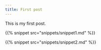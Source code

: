 ```yaml
---
title: First post
---
```


This is my first post.

{{% snippet src="snippets/snippet1.md" %}}

{{% snippet src="snippets/snippet2.md" %}}